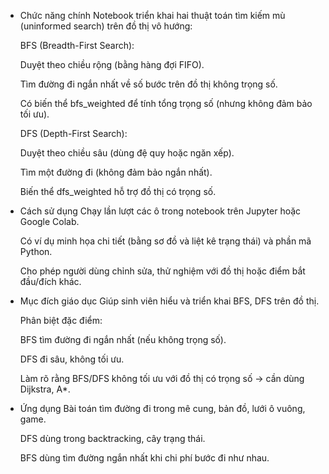- Chức năng chính
    Notebook triển khai hai thuật toán tìm kiếm mù (uninformed search) trên đồ thị vô hướng:
    
    BFS (Breadth-First Search):
    
    Duyệt theo chiều rộng (bằng hàng đợi FIFO).
    
    Tìm đường đi ngắn nhất về số bước trên đồ thị không trọng số.
    
    Có biến thể bfs_weighted để tính tổng trọng số (nhưng không đảm bảo tối ưu).
    
    DFS (Depth-First Search):
    
    Duyệt theo chiều sâu (dùng đệ quy hoặc ngăn xếp).
    
    Tìm một đường đi (không đảm bảo ngắn nhất).
    
    Biến thể dfs_weighted hỗ trợ đồ thị có trọng số.
- Cách sử dụng
    Chạy lần lượt các ô trong notebook trên Jupyter hoặc Google Colab.
    
    Có ví dụ minh họa chi tiết (bằng sơ đồ và liệt kê trạng thái) và phần mã Python.
    
    Cho phép người dùng chỉnh sửa, thử nghiệm với đồ thị hoặc điểm bắt đầu/đích khác.
- Mục đích giáo dục
    Giúp sinh viên hiểu và triển khai BFS, DFS trên đồ thị.
    
    Phân biệt đặc điểm:
    
    BFS tìm đường đi ngắn nhất (nếu không trọng số).
    
    DFS đi sâu, không tối ưu.
    
    Làm rõ rằng BFS/DFS không tối ưu với đồ thị có trọng số → cần dùng Dijkstra, A*.
- Ứng dụng
    Bài toán tìm đường đi trong mê cung, bản đồ, lưới ô vuông, game.
    
    DFS dùng trong backtracking, cây trạng thái.
    
    BFS dùng tìm đường ngắn nhất khi chi phí bước đi như nhau.
    
    
